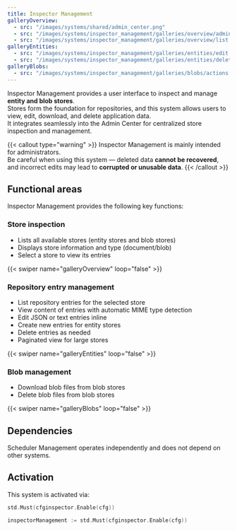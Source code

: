 ```yaml
---
title: Inspector Management
galleryOverview:
  - src: "/images/systems/shared/admin_center.png"
  - src: "/images/systems/inspector_management/galleries/overview/admin_center.png"
  - src: "/images/systems/inspector_management/galleries/overview/list.png"
galleryEntities:
  - src: "/images/systems/inspector_management/galleries/entities/edit.png"
  - src: "/images/systems/inspector_management/galleries/entities/delete.png"
galleryBlobs:
  - src: "/images/systems/inspector_management/galleries/blobs/actions.png"
---
```


Inspector Management provides a user interface to inspect and manage **entity and blob stores**.  
Stores form the foundation for repositories, and this system allows users to view, edit, download, and delete application data.  
It integrates seamlessly into the Admin Center for centralized store inspection and management.

{{< callout type="warning" >}}
Inspector Management is mainly intended for administrators.  
Be careful when using this system — deleted data **cannot be recovered**, and incorrect edits may lead to **corrupted or unusable data**.
{{< /callout >}}

## Functional areas
Inspector Management provides the following key functions:

### Store inspection
- Lists all available stores (entity stores and blob stores)
- Displays store information and type (document/blob)
- Select a store to view its entries

{{< swiper name="galleryOverview" loop="false" >}}

### Repository entry management
- List repository entries for the selected store
- View content of entries with automatic MIME type detection
- Edit JSON or text entries inline
- Create new entries for entity stores
- Delete entries as needed
- Paginated view for large stores

{{< swiper name="galleryEntities" loop="false" >}}

### Blob management
- Download blob files from blob stores
- Delete blob files from blob stores

{{< swiper name="galleryBlobs" loop="false" >}}

## Dependencies
Scheduler Management operates independently and does not depend on other systems.

## Activation
This system is activated via:
```go
std.Must(cfginspector.Enable(cfg))
```

```go
inspectorManagement := std.Must(cfginspector.Enable(cfg))
```